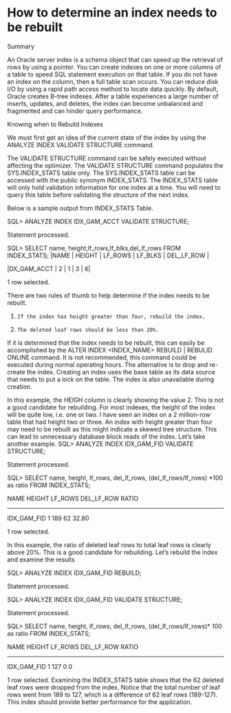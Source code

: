 
How to determine an index needs to be rebuilt
=============================================

Summary
 
An Oracle server index is a schema object that can speed up the retrieval of rows by using a pointer.
You can create indexes on one or more columns of a table to speed SQL statement execution on that table. If you do not have an index on the column, then a full table scan occurs.
You can reduce disk I/O by using a rapid path access method to locate data quickly. By default, Oracle creates B-tree indexes.
After a table experiences a large number of inserts, updates, and deletes, the index can become unbalanced and fragmented and can hinder query performance.

Knowing when to Rebuild Indexes
 
We must first get an idea of the current state of the index by using the ANALYZE INDEX VALIDATE STRUCTURE command. 

The VALIDATE STRUCTURE command can be safely executed without affecting the optimizer. The VALIDATE STRUCTURE command populates the SYS.INDEX_STATS table only. The SYS.INDEX_STATS table can be accessed with the public synonym INDEX_STATS. The INDEX_STATS table will only hold validation information for one index at a time. You will need to query this table before validating the structure of the next index.
 
Below is a sample output from INDEX_STATS Table.
 
 SQL> ANALYZE INDEX IDX_GAM_ACCT VALIDATE STRUCTURE;
 
Statement processed.
 
SQL> SELECT name, height,lf_rows,lf_blks,del_lf_rows FROM INDEX_STATS;
|NAME                   |   HEIGHT   | LF_ROWS   | LF_BLKS   | DEL_LF_ROW  |

|DX_GAM_ACCT         |  2           |  1          | 3             |  6|
 
1 row selected.
 
There are two rules of thumb to help determine if the index needs to be rebuilt. 
1)     If the index has height greater than four, rebuild the index.
 
2)     The deleted leaf rows should be less than 20%.
 
If it is determined that the index needs to be rebuilt, this can easily be accomplished by the ALTER INDEX <INDEX_NAME> REBUILD | REBULID ONLINE command. It is not recommended, this command could be executed during normal operating hours. The alternative is to drop and re-create the index. Creating an index uses the base table as its data source that needs to put a lock on the table. The index is also unavailable during creation.
 
 In this example, the HEIGH column is clearly showing the value 2. This is not a good candidate for rebuilding. For most indexes, the height of the index will be quite low, i.e. one or two. I have seen an index on a 2 million-row table that had height two or three. An index with height greater than four may need to be rebuilt as this might indicate a skewed tree structure. This can lead to unnecessary database block reads of the index. Let’s take another example.
 SQL> ANALYZE INDEX IDX_GAM_FID VALIDATE STRUCTURE;
 
Statement processed.
 
SQL> SELECT name, height, lf_rows, del_lf_rows, (del_lf_rows/lf_rows) *100 as ratio FROM INDEX_STATS;
 
NAME                           HEIGHT     LF_ROWS    DEL_LF_ROW RATIO    
------------------------------ ---------- ---------- ---------- -------
IDX_GAM_FID                                  1          189         62        32.80
 
1 row selected.
 
In this example, the ratio of deleted leaf rows to total leaf rows
is clearly above 20%. This is a good candidate for rebuilding.
Let’s rebuild the index and examine the results
 
SQL> ANALYZE INDEX IDX_GAM_FID REBUILD;
 
Statement processed.
 
SQL> ANALYZE INDEX IDX_GAM_FID VALIDATE STRUCTURE;
 
Statement processed.
 
SQL> SELECT name, height, lf_rows, del_lf_rows, (del_lf_rows/lf_rows)*
100 as ratio FROM INDEX_STATS;
 
NAME                           HEIGHT     LF_ROWS    DEL_LF_ROW RATIO    
------------------------------ ---------- ---------- ---------- -------
IDX_GAM_FID                                  1          127         0        0
 
1 row selected. 
Examining the INDEX_STATS table shows that the 62 deleted leaf rows were dropped from the index. Notice that the total number of leaf rows went from 189 to 127, which is a difference of 62 leaf rows (189-127). This index should provide better performance for the application.




